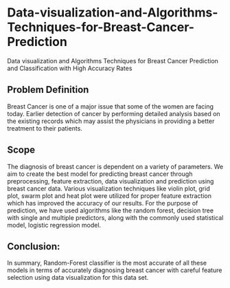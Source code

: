 # Data-visualization-and-Algorithms-Techniques-for-Breast-Cancer-Prediction
Data visualization and Algorithms Techniques for Breast Cancer Prediction and Classification with High Accuracy Rates

## Problem Definition
Breast Cancer is one of a major issue that some of the women are facing today.
Earlier detection of cancer by performing detailed analysis based on the existing records which
may assist the physicians in providing a better treatment to their patients.

## Scope
The diagnosis of breast cancer is dependent on a variety of parameters. We aim to create the best
model for predicting breast cancer through preprocessing, feature extraction, data visualization
and prediction using breast cancer data. Various visualization techniques like violin plot, grid
plot, swarm plot and heat plot were utilized for proper feature extraction which has improved the
accuracy of our results. For the purpose of prediction, we have used algorithms like the random
forest, decision tree with single and multiple predictors, along with the commonly used statistical
model, logistic regression model.


## Conclusion:
In summary, Random-Forest classifier is the most accurate of all these models in terms of accurately diagnosing
breast cancer with careful feature selection using data visualization for this data set.
